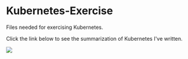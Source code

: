 # Kubernetes-Exercise
Files needed for exercising Kubernetes.

Click the link below to see the summarization of Kubernetes I've written.

<a href = "https://summer-carpenter-efa.notion.site/474910c8c34b4ad0a707a313ed098610?pvs=4s" target="_blank"><img src="https://img.shields.io/badge/notion-000000?style=for-the-badge&logo=notion&logoColor=white"></a> 
